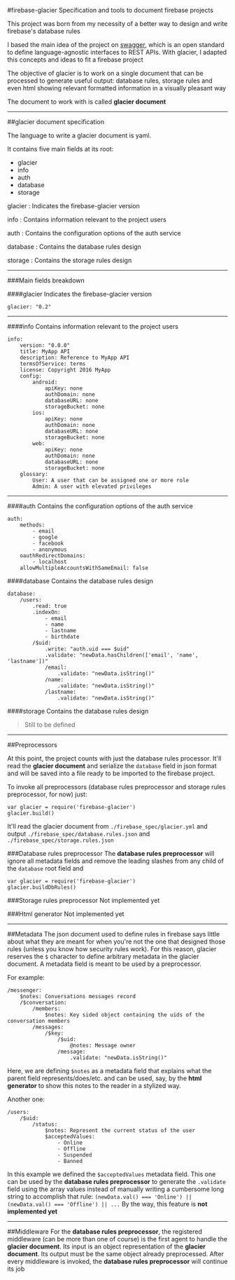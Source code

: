 #firebase-glacier
Specification and tools to document firebase projects

This project was born from my necessity of a better way to design and write firebase's database rules

I based the main idea of the project on [swagger](http://swagger.io/), which is an open standard to define language-agnostic interfaces to REST APIs. With glacier, I adapted this concepts and ideas to fit a firebase project

The objective of glacier is to work on a single document that can be processed to generate useful output: database rules, storage rules and even html showing relevant formatted information in a visually pleasant way

The document to work with is called **glacier document**

----------

##glacier document specification

The language to write a glacier document is yaml.

It contains five main fields at its root:

 - glacier
 - info
 - auth
 - database
 - storage

glacier
: Indicates the firebase-glacier version

info
: Contains information relevant to the project users

auth
: Contains the configuration options of the auth service

database
: Contains the database rules design

storage
: Contains the storage rules design

----------


###Main fields breakdown

####glacier
Indicates the firebase-glacier version

    glacier: "0.2"

----------

####info
Contains information relevant to the project users

    info:
	    version: "0.0.0"
	    title: MyApp API
	    description: Reference to MyApp API
	    termsOfService: terms
	    license: Copyright 2016 MyApp
	    config:
	        android:
	            apiKey: none
	            authDomain: none
	            databaseURL: none
	            storageBucket: none
	        ios:
	            apiKey: none
	            authDomain: none
	            databaseURL: none
	            storageBucket: none
	        web:
	            apiKey: none
	            authDomain: none
	            databaseURL: none
	            storageBucket: none
	    glossary:
	        User: A user that can be assigned one or more role
	        Admin: A user with elevated privileges

----------

####auth
Contains the configuration options of the auth service

    auth:
	    methods:
	        - email
	        - google
	        - facebook
	        - anonymous
	    oauthRedirectDomains:
	        - localhost
	    allowMultipleAccountsWithSameEmail: false

####database
Contains the database rules design

    database:
	    /users:
	        .read: true
	        .indexOn:
	            - email
	            - name
	            - lastname
	            - birthdate
	        /$uid:
	            .write: "auth.uid === $uid"
	            .validate: "newData.hasChildren(['email', 'name', 'lastname'])"
	            /email:
	                .validate: "newData.isString()"
	            /name:
	                .validate: "newData.isString()"
	            /lastname:
	                .validate: "newData.isString()"

####storage
Contains the database rules design

>Still to be defined

----------

##Preprocessors

At this point, the project counts with just the database rules processor. It'll read the **glacier document** and serialize the `database` field in json format and will be saved into a file ready to be imported to the firebase project.

To invoke all preprocessors (database rules preprocessor and storage rules preprocessor, for now) just:

    var glacier = require('firebase-glacier')
    glacier.build()

It'll read the glacier document from `./firebase_spec/glacier.yml` and output `./firebase_spec/database.rules.json` and `./firebase_spec/storage.rules.json`

###Database rules preprocessor
The **database rules preprocessor** will ignore all metadata fields and remove the leading slashes from any child of the `database` root field and

    var glacier = require('firebase-glacier')
    glacier.buildDbRules()

###Storage rules preprocessor
Not implemented yet

###Html generator
Not implemented yet

----------

##Metadata
The json document used to define rules in firebase says little about what they are meant for when you're not the one that designed those rules (unless you know how security rules work). For this reason, glacier reserves the `$` character to define arbitrary metadata in the glacier document. A metadata field is meant to be used by a preprocessor.

For example:

    /messenger:
	    $notes: Conversations messages record
	    /$conversation:
	        /members:
	            $notes: Key sided object containing the uids of the conversation members
	        /messages:
	            /$key:
	                /$uid:
	                    @notes: Message owner
	                /message:
	                    .validate: "newData.isString()"

Here, we are defining `$notes` as a metadata field that explains what the parent field represents/does/etc. and can be used, say, by the **html generator** to show this notes to the reader in a stylized way.

Another one:

    /users:
	    /$uid:
		    /status:
			    $notes: Represent the current status of the user
			    $acceptedValues:
				    - Online
				    - Offline
				    - Suspended
				    - Banned
In this example we defined the `$acceptedValues` metadata field. This one can be used by the **database rules preprocessor** to generate the `.validate` field using the array values instead of manually writing a cumbersome long string to accomplish that rule:
`(newData.val() === 'Online') || (newData.val() === 'Offline') || ...`
By the way, this feature is **not implemented yet**

----------

##Middleware
For the **database rules preprocessor**, the registered middleware (can be more than one of course) is the first agent to handle the **glacier document**. Its input is an object representation of the **glacier document**. Its output must be the same object already preprocessed. After every middleware is invoked, the **database rules preprocessor** will continue its job
